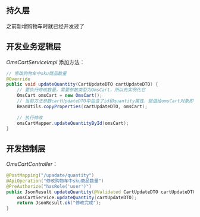 
## 持久层

之前新增购物车时就已经开发过了


## 开发业务逻辑层

*OmsCartServiceImpl* 添加方法：
```java
// 修改购物车中sku商品数量  
@Override  
public void updateQuantity(CartUpdateDTO cartUpdateDTO) {  
    // 要执行修改数量，需要参数类型为OmsCart，所以先实例化它  
    OmsCart omsCart = new OmsCart();  
    // 当前方法参数cartUpdateDTO中包含了id和quantity属性，赋值给omsCart对象即可  
    BeanUtils.copyProperties(cartUpdateDTO, omsCart);  
  
    // 执行修改  
    omsCartMapper.updateQuantityById(omsCart);  
}
```


## 开发控制层

*OmsCartController*：
```java
@PostMapping("/upadate/quantity")  
@ApiOperation("修改购物车中sku商品数量")  
@PreAuthorize("hasRole('user')")  
public JsonResult updateQuantity(@Validated CartUpdateDTO cartUpdateDTO) {  
    omsCartService.updateQuantity(cartUpdateDTO);  
    return JsonResult.ok("修改完成");  
}
```